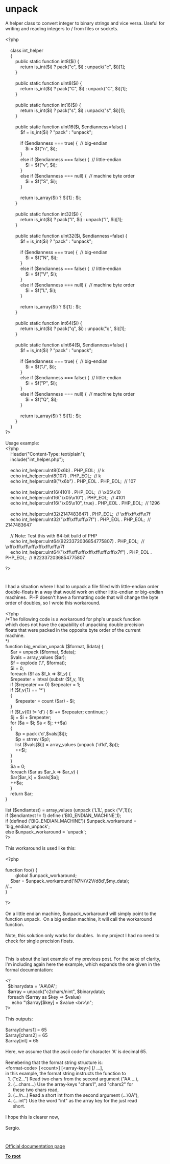 # unpack




<div class="phpcode"><span class="html">
A helper class to convert integer to binary strings and vice versa. Useful for writing and reading integers to / from files or sockets.<br><br><span class="default">&lt;?php<br><br>&#xA0; &#xA0; </span><span class="keyword">class </span><span class="default">int_helper<br>&#xA0; &#xA0; </span><span class="keyword">{<br>&#xA0; &#xA0; &#xA0; &#xA0; public static function </span><span class="default">int8</span><span class="keyword">(</span><span class="default">$i</span><span class="keyword">) {<br>&#xA0; &#xA0; &#xA0; &#xA0; &#xA0; &#xA0; return </span><span class="default">is_int</span><span class="keyword">(</span><span class="default">$i</span><span class="keyword">) ? </span><span class="default">pack</span><span class="keyword">(</span><span class="string">&quot;c&quot;</span><span class="keyword">, </span><span class="default">$i</span><span class="keyword">) : </span><span class="default">unpack</span><span class="keyword">(</span><span class="string">&quot;c&quot;</span><span class="keyword">, </span><span class="default">$i</span><span class="keyword">)[</span><span class="default">1</span><span class="keyword">];<br>&#xA0; &#xA0; &#xA0; &#xA0; }<br><br>&#xA0; &#xA0; &#xA0; &#xA0; public static function </span><span class="default">uInt8</span><span class="keyword">(</span><span class="default">$i</span><span class="keyword">) {<br>&#xA0; &#xA0; &#xA0; &#xA0; &#xA0; &#xA0; return </span><span class="default">is_int</span><span class="keyword">(</span><span class="default">$i</span><span class="keyword">) ? </span><span class="default">pack</span><span class="keyword">(</span><span class="string">&quot;C&quot;</span><span class="keyword">, </span><span class="default">$i</span><span class="keyword">) : </span><span class="default">unpack</span><span class="keyword">(</span><span class="string">&quot;C&quot;</span><span class="keyword">, </span><span class="default">$i</span><span class="keyword">)[</span><span class="default">1</span><span class="keyword">];<br>&#xA0; &#xA0; &#xA0; &#xA0; }<br><br>&#xA0; &#xA0; &#xA0; &#xA0; public static function </span><span class="default">int16</span><span class="keyword">(</span><span class="default">$i</span><span class="keyword">) {<br>&#xA0; &#xA0; &#xA0; &#xA0; &#xA0; &#xA0; return </span><span class="default">is_int</span><span class="keyword">(</span><span class="default">$i</span><span class="keyword">) ? </span><span class="default">pack</span><span class="keyword">(</span><span class="string">&quot;s&quot;</span><span class="keyword">, </span><span class="default">$i</span><span class="keyword">) : </span><span class="default">unpack</span><span class="keyword">(</span><span class="string">&quot;s&quot;</span><span class="keyword">, </span><span class="default">$i</span><span class="keyword">)[</span><span class="default">1</span><span class="keyword">];<br>&#xA0; &#xA0; &#xA0; &#xA0; }<br><br>&#xA0; &#xA0; &#xA0; &#xA0; public static function </span><span class="default">uInt16</span><span class="keyword">(</span><span class="default">$i</span><span class="keyword">, </span><span class="default">$endianness</span><span class="keyword">=</span><span class="default">false</span><span class="keyword">) {<br>&#xA0; &#xA0; &#xA0; &#xA0; &#xA0; &#xA0; </span><span class="default">$f </span><span class="keyword">= </span><span class="default">is_int</span><span class="keyword">(</span><span class="default">$i</span><span class="keyword">) ? </span><span class="string">&quot;pack&quot; </span><span class="keyword">: </span><span class="string">&quot;unpack&quot;</span><span class="keyword">;<br><br>&#xA0; &#xA0; &#xA0; &#xA0; &#xA0; &#xA0; if (</span><span class="default">$endianness </span><span class="keyword">=== </span><span class="default">true</span><span class="keyword">) {&#xA0; </span><span class="comment">// big-endian<br>&#xA0; &#xA0; &#xA0; &#xA0; &#xA0; &#xA0; &#xA0; &#xA0; </span><span class="default">$i </span><span class="keyword">= </span><span class="default">$f</span><span class="keyword">(</span><span class="string">&quot;n&quot;</span><span class="keyword">, </span><span class="default">$i</span><span class="keyword">);<br>&#xA0; &#xA0; &#xA0; &#xA0; &#xA0; &#xA0; }<br>&#xA0; &#xA0; &#xA0; &#xA0; &#xA0; &#xA0; else if (</span><span class="default">$endianness </span><span class="keyword">=== </span><span class="default">false</span><span class="keyword">) {&#xA0; </span><span class="comment">// little-endian<br>&#xA0; &#xA0; &#xA0; &#xA0; &#xA0; &#xA0; &#xA0; &#xA0; </span><span class="default">$i </span><span class="keyword">= </span><span class="default">$f</span><span class="keyword">(</span><span class="string">&quot;v&quot;</span><span class="keyword">, </span><span class="default">$i</span><span class="keyword">);<br>&#xA0; &#xA0; &#xA0; &#xA0; &#xA0; &#xA0; }<br>&#xA0; &#xA0; &#xA0; &#xA0; &#xA0; &#xA0; else if (</span><span class="default">$endianness </span><span class="keyword">=== </span><span class="default">null</span><span class="keyword">) {&#xA0; </span><span class="comment">// machine byte order<br>&#xA0; &#xA0; &#xA0; &#xA0; &#xA0; &#xA0; &#xA0; &#xA0; </span><span class="default">$i </span><span class="keyword">= </span><span class="default">$f</span><span class="keyword">(</span><span class="string">&quot;S&quot;</span><span class="keyword">, </span><span class="default">$i</span><span class="keyword">);<br>&#xA0; &#xA0; &#xA0; &#xA0; &#xA0; &#xA0; }<br><br>&#xA0; &#xA0; &#xA0; &#xA0; &#xA0; &#xA0; return </span><span class="default">is_array</span><span class="keyword">(</span><span class="default">$i</span><span class="keyword">) ? </span><span class="default">$i</span><span class="keyword">[</span><span class="default">1</span><span class="keyword">] : </span><span class="default">$i</span><span class="keyword">;<br>&#xA0; &#xA0; &#xA0; &#xA0; }<br><br>&#xA0; &#xA0; &#xA0; &#xA0; public static function </span><span class="default">int32</span><span class="keyword">(</span><span class="default">$i</span><span class="keyword">) {<br>&#xA0; &#xA0; &#xA0; &#xA0; &#xA0; &#xA0; return </span><span class="default">is_int</span><span class="keyword">(</span><span class="default">$i</span><span class="keyword">) ? </span><span class="default">pack</span><span class="keyword">(</span><span class="string">&quot;l&quot;</span><span class="keyword">, </span><span class="default">$i</span><span class="keyword">) : </span><span class="default">unpack</span><span class="keyword">(</span><span class="string">&quot;l&quot;</span><span class="keyword">, </span><span class="default">$i</span><span class="keyword">)[</span><span class="default">1</span><span class="keyword">];<br>&#xA0; &#xA0; &#xA0; &#xA0; }<br><br>&#xA0; &#xA0; &#xA0; &#xA0; public static function </span><span class="default">uInt32</span><span class="keyword">(</span><span class="default">$i</span><span class="keyword">, </span><span class="default">$endianness</span><span class="keyword">=</span><span class="default">false</span><span class="keyword">) {<br>&#xA0; &#xA0; &#xA0; &#xA0; &#xA0; &#xA0; </span><span class="default">$f </span><span class="keyword">= </span><span class="default">is_int</span><span class="keyword">(</span><span class="default">$i</span><span class="keyword">) ? </span><span class="string">&quot;pack&quot; </span><span class="keyword">: </span><span class="string">&quot;unpack&quot;</span><span class="keyword">;<br><br>&#xA0; &#xA0; &#xA0; &#xA0; &#xA0; &#xA0; if (</span><span class="default">$endianness </span><span class="keyword">=== </span><span class="default">true</span><span class="keyword">) {&#xA0; </span><span class="comment">// big-endian<br>&#xA0; &#xA0; &#xA0; &#xA0; &#xA0; &#xA0; &#xA0; &#xA0; </span><span class="default">$i </span><span class="keyword">= </span><span class="default">$f</span><span class="keyword">(</span><span class="string">&quot;N&quot;</span><span class="keyword">, </span><span class="default">$i</span><span class="keyword">);<br>&#xA0; &#xA0; &#xA0; &#xA0; &#xA0; &#xA0; }<br>&#xA0; &#xA0; &#xA0; &#xA0; &#xA0; &#xA0; else if (</span><span class="default">$endianness </span><span class="keyword">=== </span><span class="default">false</span><span class="keyword">) {&#xA0; </span><span class="comment">// little-endian<br>&#xA0; &#xA0; &#xA0; &#xA0; &#xA0; &#xA0; &#xA0; &#xA0; </span><span class="default">$i </span><span class="keyword">= </span><span class="default">$f</span><span class="keyword">(</span><span class="string">&quot;V&quot;</span><span class="keyword">, </span><span class="default">$i</span><span class="keyword">);<br>&#xA0; &#xA0; &#xA0; &#xA0; &#xA0; &#xA0; }<br>&#xA0; &#xA0; &#xA0; &#xA0; &#xA0; &#xA0; else if (</span><span class="default">$endianness </span><span class="keyword">=== </span><span class="default">null</span><span class="keyword">) {&#xA0; </span><span class="comment">// machine byte order<br>&#xA0; &#xA0; &#xA0; &#xA0; &#xA0; &#xA0; &#xA0; &#xA0; </span><span class="default">$i </span><span class="keyword">= </span><span class="default">$f</span><span class="keyword">(</span><span class="string">&quot;L&quot;</span><span class="keyword">, </span><span class="default">$i</span><span class="keyword">);<br>&#xA0; &#xA0; &#xA0; &#xA0; &#xA0; &#xA0; }<br><br>&#xA0; &#xA0; &#xA0; &#xA0; &#xA0; &#xA0; return </span><span class="default">is_array</span><span class="keyword">(</span><span class="default">$i</span><span class="keyword">) ? </span><span class="default">$i</span><span class="keyword">[</span><span class="default">1</span><span class="keyword">] : </span><span class="default">$i</span><span class="keyword">;<br>&#xA0; &#xA0; &#xA0; &#xA0; }<br><br>&#xA0; &#xA0; &#xA0; &#xA0; public static function </span><span class="default">int64</span><span class="keyword">(</span><span class="default">$i</span><span class="keyword">) {<br>&#xA0; &#xA0; &#xA0; &#xA0; &#xA0; &#xA0; return </span><span class="default">is_int</span><span class="keyword">(</span><span class="default">$i</span><span class="keyword">) ? </span><span class="default">pack</span><span class="keyword">(</span><span class="string">&quot;q&quot;</span><span class="keyword">, </span><span class="default">$i</span><span class="keyword">) : </span><span class="default">unpack</span><span class="keyword">(</span><span class="string">&quot;q&quot;</span><span class="keyword">, </span><span class="default">$i</span><span class="keyword">)[</span><span class="default">1</span><span class="keyword">];<br>&#xA0; &#xA0; &#xA0; &#xA0; }<br><br>&#xA0; &#xA0; &#xA0; &#xA0; public static function </span><span class="default">uInt64</span><span class="keyword">(</span><span class="default">$i</span><span class="keyword">, </span><span class="default">$endianness</span><span class="keyword">=</span><span class="default">false</span><span class="keyword">) {<br>&#xA0; &#xA0; &#xA0; &#xA0; &#xA0; &#xA0; </span><span class="default">$f </span><span class="keyword">= </span><span class="default">is_int</span><span class="keyword">(</span><span class="default">$i</span><span class="keyword">) ? </span><span class="string">&quot;pack&quot; </span><span class="keyword">: </span><span class="string">&quot;unpack&quot;</span><span class="keyword">;<br><br>&#xA0; &#xA0; &#xA0; &#xA0; &#xA0; &#xA0; if (</span><span class="default">$endianness </span><span class="keyword">=== </span><span class="default">true</span><span class="keyword">) {&#xA0; </span><span class="comment">// big-endian<br>&#xA0; &#xA0; &#xA0; &#xA0; &#xA0; &#xA0; &#xA0; &#xA0; </span><span class="default">$i </span><span class="keyword">= </span><span class="default">$f</span><span class="keyword">(</span><span class="string">&quot;J&quot;</span><span class="keyword">, </span><span class="default">$i</span><span class="keyword">);<br>&#xA0; &#xA0; &#xA0; &#xA0; &#xA0; &#xA0; }<br>&#xA0; &#xA0; &#xA0; &#xA0; &#xA0; &#xA0; else if (</span><span class="default">$endianness </span><span class="keyword">=== </span><span class="default">false</span><span class="keyword">) {&#xA0; </span><span class="comment">// little-endian<br>&#xA0; &#xA0; &#xA0; &#xA0; &#xA0; &#xA0; &#xA0; &#xA0; </span><span class="default">$i </span><span class="keyword">= </span><span class="default">$f</span><span class="keyword">(</span><span class="string">&quot;P&quot;</span><span class="keyword">, </span><span class="default">$i</span><span class="keyword">);<br>&#xA0; &#xA0; &#xA0; &#xA0; &#xA0; &#xA0; }<br>&#xA0; &#xA0; &#xA0; &#xA0; &#xA0; &#xA0; else if (</span><span class="default">$endianness </span><span class="keyword">=== </span><span class="default">null</span><span class="keyword">) {&#xA0; </span><span class="comment">// machine byte order<br>&#xA0; &#xA0; &#xA0; &#xA0; &#xA0; &#xA0; &#xA0; &#xA0; </span><span class="default">$i </span><span class="keyword">= </span><span class="default">$f</span><span class="keyword">(</span><span class="string">&quot;Q&quot;</span><span class="keyword">, </span><span class="default">$i</span><span class="keyword">);<br>&#xA0; &#xA0; &#xA0; &#xA0; &#xA0; &#xA0; }<br><br>&#xA0; &#xA0; &#xA0; &#xA0; &#xA0; &#xA0; return </span><span class="default">is_array</span><span class="keyword">(</span><span class="default">$i</span><span class="keyword">) ? </span><span class="default">$i</span><span class="keyword">[</span><span class="default">1</span><span class="keyword">] : </span><span class="default">$i</span><span class="keyword">;<br>&#xA0; &#xA0; &#xA0; &#xA0; }<br>&#xA0; &#xA0; }<br></span><span class="default">?&gt;<br></span><br>Usage example:<br><span class="default">&lt;?php<br>&#xA0; &#xA0; Header</span><span class="keyword">(</span><span class="string">&quot;Content-Type: text/plain&quot;</span><span class="keyword">);<br>&#xA0; &#xA0; include(</span><span class="string">&quot;int_helper.php&quot;</span><span class="keyword">);<br><br>&#xA0; &#xA0; echo </span><span class="default">int_helper</span><span class="keyword">::</span><span class="default">uInt8</span><span class="keyword">(</span><span class="default">0x6b</span><span class="keyword">) . </span><span class="default">PHP_EOL</span><span class="keyword">;&#xA0; </span><span class="comment">// k<br>&#xA0; &#xA0; </span><span class="keyword">echo </span><span class="default">int_helper</span><span class="keyword">::</span><span class="default">uInt8</span><span class="keyword">(</span><span class="default">107</span><span class="keyword">) . </span><span class="default">PHP_EOL</span><span class="keyword">;&#xA0; </span><span class="comment">// k<br>&#xA0; &#xA0; </span><span class="keyword">echo </span><span class="default">int_helper</span><span class="keyword">::</span><span class="default">uInt8</span><span class="keyword">(</span><span class="string">&quot;\x6b&quot;</span><span class="keyword">) . </span><span class="default">PHP_EOL </span><span class="keyword">. </span><span class="default">PHP_EOL</span><span class="keyword">;&#xA0; </span><span class="comment">// 107<br><br>&#xA0; &#xA0; </span><span class="keyword">echo </span><span class="default">int_helper</span><span class="keyword">::</span><span class="default">uInt16</span><span class="keyword">(</span><span class="default">4101</span><span class="keyword">) . </span><span class="default">PHP_EOL</span><span class="keyword">;&#xA0; </span><span class="comment">// \x05\x10<br>&#xA0; &#xA0; </span><span class="keyword">echo </span><span class="default">int_helper</span><span class="keyword">::</span><span class="default">uInt16</span><span class="keyword">(</span><span class="string">&quot;\x05\x10&quot;</span><span class="keyword">) . </span><span class="default">PHP_EOL</span><span class="keyword">;&#xA0; </span><span class="comment">// 4101<br>&#xA0; &#xA0; </span><span class="keyword">echo </span><span class="default">int_helper</span><span class="keyword">::</span><span class="default">uInt16</span><span class="keyword">(</span><span class="string">&quot;\x05\x10&quot;</span><span class="keyword">, </span><span class="default">true</span><span class="keyword">) . </span><span class="default">PHP_EOL </span><span class="keyword">. </span><span class="default">PHP_EOL</span><span class="keyword">;&#xA0; </span><span class="comment">// 1296<br><br>&#xA0; &#xA0; </span><span class="keyword">echo </span><span class="default">int_helper</span><span class="keyword">::</span><span class="default">uInt32</span><span class="keyword">(</span><span class="default">2147483647</span><span class="keyword">) . </span><span class="default">PHP_EOL</span><span class="keyword">;&#xA0; </span><span class="comment">// \xff\xff\xff\x7f<br>&#xA0; &#xA0; </span><span class="keyword">echo </span><span class="default">int_helper</span><span class="keyword">::</span><span class="default">uInt32</span><span class="keyword">(</span><span class="string">&quot;\xff\xff\xff\x7f&quot;</span><span class="keyword">) . </span><span class="default">PHP_EOL </span><span class="keyword">. </span><span class="default">PHP_EOL</span><span class="keyword">;&#xA0; </span><span class="comment">// 2147483647<br><br>&#xA0; &#xA0; // Note: Test this with 64-bit build of PHP<br>&#xA0; &#xA0; </span><span class="keyword">echo </span><span class="default">int_helper</span><span class="keyword">::</span><span class="default">uInt64</span><span class="keyword">(</span><span class="default">9223372036854775807</span><span class="keyword">) . </span><span class="default">PHP_EOL</span><span class="keyword">;&#xA0; </span><span class="comment">// \xff\xff\xff\xff\xff\xff\xff\x7f<br>&#xA0; &#xA0; </span><span class="keyword">echo </span><span class="default">int_helper</span><span class="keyword">::</span><span class="default">uInt64</span><span class="keyword">(</span><span class="string">&quot;\xff\xff\xff\xff\xff\xff\xff\x7f&quot;</span><span class="keyword">) . </span><span class="default">PHP_EOL </span><span class="keyword">. </span><span class="default">PHP_EOL</span><span class="keyword">;&#xA0; </span><span class="comment">// 9223372036854775807<br><br></span><span class="default">?&gt;</span>
</span>
</div>
  

#


<div class="phpcode"><span class="html">
I had a situation where I had to unpack a file filled with little-endian order double-floats in a way that would work on either little-endian or big-endian machines.&#xA0; PHP doesn&apos;t have a formatting code that will change the byte order of doubles, so I wrote this workaround.<br><br><span class="default">&lt;?php<br></span><span class="comment">/*The following code is a workaround for php&apos;s unpack function<br>which does not have the capability of unpacking double precision<br>floats that were packed in the opposite byte order of the current<br>machine.<br>*/<br></span><span class="keyword">function </span><span class="default">big_endian_unpack </span><span class="keyword">(</span><span class="default">$format</span><span class="keyword">, </span><span class="default">$data</span><span class="keyword">) {<br>&#xA0; &#xA0; </span><span class="default">$ar </span><span class="keyword">= </span><span class="default">unpack </span><span class="keyword">(</span><span class="default">$format</span><span class="keyword">, </span><span class="default">$data</span><span class="keyword">);<br>&#xA0; &#xA0; </span><span class="default">$vals </span><span class="keyword">= </span><span class="default">array_values </span><span class="keyword">(</span><span class="default">$ar</span><span class="keyword">);<br>&#xA0; &#xA0; </span><span class="default">$f </span><span class="keyword">= </span><span class="default">explode </span><span class="keyword">(</span><span class="string">&apos;/&apos;</span><span class="keyword">, </span><span class="default">$format</span><span class="keyword">);<br>&#xA0; &#xA0; </span><span class="default">$i </span><span class="keyword">= </span><span class="default">0</span><span class="keyword">;<br>&#xA0; &#xA0; foreach (</span><span class="default">$f </span><span class="keyword">as </span><span class="default">$f_k </span><span class="keyword">=&gt; </span><span class="default">$f_v</span><span class="keyword">) {<br>&#xA0; &#xA0; </span><span class="default">$repeater </span><span class="keyword">= </span><span class="default">intval </span><span class="keyword">(</span><span class="default">substr </span><span class="keyword">(</span><span class="default">$f_v</span><span class="keyword">, </span><span class="default">1</span><span class="keyword">));<br>&#xA0; &#xA0; if (</span><span class="default">$repeater </span><span class="keyword">== </span><span class="default">0</span><span class="keyword">) </span><span class="default">$repeater </span><span class="keyword">= </span><span class="default">1</span><span class="keyword">;<br>&#xA0; &#xA0; if (</span><span class="default">$f_v</span><span class="keyword">{</span><span class="default">1</span><span class="keyword">} == </span><span class="string">&apos;*&apos;</span><span class="keyword">)<br>&#xA0; &#xA0; {<br>&#xA0; &#xA0; &#xA0; &#xA0; </span><span class="default">$repeater </span><span class="keyword">= </span><span class="default">count </span><span class="keyword">(</span><span class="default">$ar</span><span class="keyword">) - </span><span class="default">$i</span><span class="keyword">;<br>&#xA0; &#xA0; }<br>&#xA0; &#xA0; if (</span><span class="default">$f_v</span><span class="keyword">{</span><span class="default">0</span><span class="keyword">} != </span><span class="string">&apos;d&apos;</span><span class="keyword">) { </span><span class="default">$i </span><span class="keyword">+= </span><span class="default">$repeater</span><span class="keyword">; continue; }<br>&#xA0; &#xA0; </span><span class="default">$j </span><span class="keyword">= </span><span class="default">$i </span><span class="keyword">+ </span><span class="default">$repeater</span><span class="keyword">;<br>&#xA0; &#xA0; for (</span><span class="default">$a </span><span class="keyword">= </span><span class="default">$i</span><span class="keyword">; </span><span class="default">$a </span><span class="keyword">&lt; </span><span class="default">$j</span><span class="keyword">; ++</span><span class="default">$a</span><span class="keyword">)<br>&#xA0; &#xA0; {<br>&#xA0; &#xA0; &#xA0; &#xA0; </span><span class="default">$p </span><span class="keyword">= </span><span class="default">pack </span><span class="keyword">(</span><span class="string">&apos;d&apos;</span><span class="keyword">,</span><span class="default">$vals</span><span class="keyword">[</span><span class="default">$i</span><span class="keyword">]);<br>&#xA0; &#xA0; &#xA0; &#xA0; </span><span class="default">$p </span><span class="keyword">= </span><span class="default">strrev </span><span class="keyword">(</span><span class="default">$p</span><span class="keyword">);<br>&#xA0; &#xA0; &#xA0; &#xA0; list (</span><span class="default">$vals</span><span class="keyword">[</span><span class="default">$i</span><span class="keyword">]) = </span><span class="default">array_values </span><span class="keyword">(</span><span class="default">unpack </span><span class="keyword">(</span><span class="string">&apos;d1d&apos;</span><span class="keyword">, </span><span class="default">$p</span><span class="keyword">));<br>&#xA0; &#xA0; &#xA0; &#xA0; ++</span><span class="default">$i</span><span class="keyword">;<br>&#xA0; &#xA0; }<br>&#xA0; &#xA0; }<br>&#xA0; &#xA0; </span><span class="default">$a </span><span class="keyword">= </span><span class="default">0</span><span class="keyword">;<br>&#xA0; &#xA0; foreach (</span><span class="default">$ar </span><span class="keyword">as </span><span class="default">$ar_k </span><span class="keyword">=&gt; </span><span class="default">$ar_v</span><span class="keyword">) {<br>&#xA0; &#xA0; </span><span class="default">$ar</span><span class="keyword">[</span><span class="default">$ar_k</span><span class="keyword">] = </span><span class="default">$vals</span><span class="keyword">[</span><span class="default">$a</span><span class="keyword">];<br>&#xA0; &#xA0; ++</span><span class="default">$a</span><span class="keyword">;<br>&#xA0; &#xA0; }<br>&#xA0; &#xA0; return </span><span class="default">$ar</span><span class="keyword">;<br>}<br><br>list (</span><span class="default">$endiantest</span><span class="keyword">) = </span><span class="default">array_values </span><span class="keyword">(</span><span class="default">unpack </span><span class="keyword">(</span><span class="string">&apos;L1L&apos;</span><span class="keyword">, </span><span class="default">pack </span><span class="keyword">(</span><span class="string">&apos;V&apos;</span><span class="keyword">,</span><span class="default">1</span><span class="keyword">)));<br>if (</span><span class="default">$endiantest </span><span class="keyword">!= </span><span class="default">1</span><span class="keyword">) </span><span class="default">define </span><span class="keyword">(</span><span class="string">&apos;BIG_ENDIAN_MACHINE&apos;</span><span class="keyword">,</span><span class="default">1</span><span class="keyword">);<br>if (</span><span class="default">defined </span><span class="keyword">(</span><span class="string">&apos;BIG_ENDIAN_MACHINE&apos;</span><span class="keyword">)) </span><span class="default">$unpack_workaround </span><span class="keyword">= </span><span class="string">&apos;big_endian_unpack&apos;</span><span class="keyword">;<br>else </span><span class="default">$unpack_workaround </span><span class="keyword">= </span><span class="string">&apos;unpack&apos;</span><span class="keyword">;<br></span><span class="default">?&gt;<br></span><br>This workaround is used like this:<br><br><span class="default">&lt;?php<br><br></span><span class="keyword">function </span><span class="default">foo</span><span class="keyword">() {<br>&#xA0; &#xA0; &#xA0; &#xA0; global </span><span class="default">$unpack_workaround</span><span class="keyword">;<br>&#xA0; &#xA0; </span><span class="default">$bar </span><span class="keyword">= </span><span class="default">$unpack_workaround</span><span class="keyword">(</span><span class="string">&apos;N7N/V2V/d8d&apos;</span><span class="keyword">,</span><span class="default">$my_data</span><span class="keyword">);<br></span><span class="comment">//...<br></span><span class="keyword">}<br><br></span><span class="default">?&gt;<br></span><br>On a little endian machine, $unpack_workaround will simply point to the function unpack.&#xA0; On a big endian machine, it will call the workaround function.<br><br>Note, this solution only works for doubles.&#xA0; In my project I had no need to check for single precision floats.</span>
</div>
  

#


<div class="phpcode"><span class="html">
This is about the last example of my previous post. For the sake of clarity, I&apos;m including again here the example, which expands the one given in the formal documentation:<br><br>&lt;?<br>&#xA0; $binarydata = &quot;AA\0A&quot;;<br>&#xA0; $array = unpack(&quot;c2chars/nint&quot;, $binarydata);<br>&#xA0; foreach ($array as $key =&gt; $value)<br>&#xA0; &#xA0;&#xA0; echo &quot;\$array[$key] = $value &lt;br&gt;\n&quot;;<br>?&gt;<br><br>This outputs:<br><br>$array[chars1] = 65 <br>$array[chars2] = 65 <br>$array[int] = 65 <br><br>Here, we assume that the ascii code for character &apos;A&apos; is decimal 65.<br><br>Remebering that the format string structure is:<br>&lt;format-code&gt; [&lt;count&gt;] [&lt;array-key&gt;] [/ ...],<br>in this example, the format string instructs the function to<br>&#xA0; 1. (&quot;c2...&quot;) Read two chars from the second argument (&quot;AA ...), <br>&#xA0; 2. (...chars...) Use the array-keys &quot;chars1&quot;, and &quot;chars2&quot; for <br>&#xA0; &#xA0; &#xA0; these two chars read,<br>&#xA0; 3. (.../n...) Read a short int from the second argument (...\0A&quot;),<br>&#xA0; 4. (...int&quot;) Use the word &quot;int&quot; as the array key for the just read<br>&#xA0; &#xA0; &#xA0; short.<br><br>I hope this is clearer now,<br><br>Sergio.</span>
</div>
  

#

[Official documentation page](https://www.php.net/manual/en/function.unpack.php)

**[To root](/README.md)**